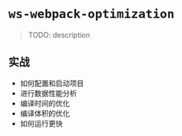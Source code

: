 # `ws-webpack-optimization`

> TODO: description

## 实战
- 如何配置和启动项目
- 进行数据性能分析
- 编译时间的优化
- 编译体积的优化
- 如何运行更快
